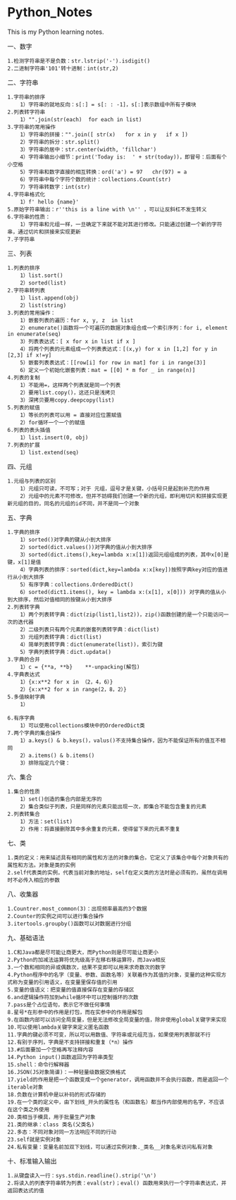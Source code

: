 # Python_Notes
This is my Python learning notes.

一、数字

	1.检测字符串是不是负数：str.lstrip('-').isdigit()
	2.二进制字符串'101'转十进制：int(str,2)
二、字符串

	1.字符串的排序
	    1）字符串的就地反向：s[:] = s[: : -1]，s[:]表示数组中所有子模块
	2.列表转字符串
	    1）"".join(str(each)  for each in list)
	3.字符串的常用操作
	    1）字符串的拼接："".join([ str(x)   for x in y   if x ])
	    2）字符串的拆分：str.split()
	    3）字符串的居中：str.center(width, 'fillchar')
	    4）字符串输出小细节：print('Today is:  ' + str(today))，即冒号：后面有个小空格
	    5）字符串和数字直接的相互转换：ord('a') = 97   chr(97) = a
	    6）字符串中每个字符个数的统计：collections.Count(str)
	    7）字符串转数字：int(str)
	4.字符串格式化
	    1）f' hello {name}'
	5.原始字符串输出：r''this is a line with \n'' ，可以让反斜杠不发生转义
	6.字符串的性质：
	    1）字符串和元组一样，一旦确定下来就不能对其进行修改。只能通过创建一个新的字符串，通过切片和拼接来实现更新
	7.子字符串
三、列表

	1.列表的排序
	    1）list.sort()
	    2）sorted(list)
	2.字符串转列表
	    1）list.append(obj)
	    2）list(string)
	3.列表的常用操作：
	    1）嵌套列表的遍历：for x, y, z  in list
	    2）enumerate()函数将一个可遍历的数据对象组合成一个索引序列：for i, element in enumerate(seq)
	    3）列表表达式：[ x for x in list if x ]
	    4）将两个列表的元素组成一个列表表达式：[(x,y) for x in [1,2] for y in [2,3] if x!=y]
	    5）嵌套列表表达式：[[row[i] for row in mat] for i in range(3)]
	    6）定义一个初始化嵌套列表：mat = [[0] * m for _ in range(n)]
	4.列表的复制
	    1）不能用=，这样两个列表就是同一个列表
	    2）要用list.copy()，这还只是浅拷贝
	    3）深拷贝要用copy.deepcopy(list)
	5.列表的赋值
	    1）等长的列表可以用 = 直接对应位置赋值
	    2）for循环一个一个的赋值
	6.列表的表头插值
	    1）list.insert(0, obj)
	7.列表的扩展
	    1）list.extend(seq)
四、元组

	1.元组与列表的区别
	    1）元组只可读，不可写；对于 元组，逗号才是关键，小括号只是起到补充的作用
	    2）元组中的元素不可修改，但并不妨碍我们创建一个新的元组，即利用切片和拼接实现更新元组的目的，同名的元组的id不同，并不是同一个对象
五、字典

	1.字典的排序
	    1）sorted()对字典的键从小到大排序
	    2）sorted(dict.values())对字典的值从小到大排序
	    3）sorted(dict.items(),key=lambda x:x[1])返回元组组成的列表，其中x[0]是键，x[1]是值
	    4）字典列表的排序：sorted(dict,key=lambda x:x[key])按照字典key对应的值进行从小到大排序
	    5）有序字典：collections.OrderedDict()
	    6）sorted(dict1.items(), key = lambda x:(x[1], x[0])) 对字典的值从小到大排序，然后对值相同的按键从小到大排序
	2.列表转字典
	    1）两个列表转字典：dict(zip(list1,list2))，zip()函数创建的是一个只能访问一次的迭代器
	    2）二级列表只有两个元素的嵌套列表转字典：dict(list)
	    3）元组列表转字典：dict(list)
	    4）简单列表转字典：dict(enumerate(list))，索引为键
	    5）字典列表转字典：dict.updata()
	3.字典的合并
	    1）c = {**a, **b}    **-unpacking(解包)
	4.字典表达式
	    1）{x:x**2 for x in （2，4，6）}
	    2）{x:x**2 for x in range(2，8，2）}
	5.多值映射字典
	    1）              
		
	6.有序字典
	    1）可以使用collections模块中的OrderedDict类
	7.两个字典的集合操作
	    1）a.keys() & b.keys()，valus()不支持集合操作，因为不能保证所有的值互不相同
	    2）a.items() & b.items()
	    3）排除指定几个键：
		
六、集合

	1.集合的性质
	    1）set()创造的集合内部是无序的
	    2）集合类似于列表，只是同样的元素只能出现一次，即集合不能包含重复的元素
	2.列表转集合
	    1）方法：set(list)
	    2）作用：将直接删除其中多余重复的元素，使得留下来的元素不重复  
七、类

	1.类的定义：用来描述具有相同的属性和方法的对象的集合。它定义了该集合中每个对象共有的属性和方法。对象是类的实例
	2.self代表类的实例，代表当前对象的地址，self在定义类的方法时是必须有的，虽然在调用时不必传入相应的参数
八、收集器

    1.Countrer.most_common(3)：出现频率最高的3个数据
    2.Counter的实例之间可以进行集合操作
    3.itertools.groupby()函数可以对数据进行分组
九、基础语法

	1.C和Java都是尽可能让商更大，而Python则是尽可能让商更小
	2.Python的加减法运算符优先级高于左移右移运算符，而Java相反
	3.一个数和相同的异或偶数次，结果不变即可以用来求奇数次的数字
	4.Python程序中的名字（变量、参数、函数名等）关联着作为其值的对象，变量的这种实现方式称为变量的引用语义，在变量里保存值的引用
	5.变量的值语义：把变量的值直接保存在变量的存储区
	6.and逻辑操作符加到while循环中可以控制循环的次数
	7.pass是个占位语句，表示它不做任何事情
	8.星号*在形参中的作用是打包，而在实参中的作用是解包
	9.在函数内部可以访问全局变量，但是无法修改全局变量的值，除非使用global关键字来实现
	10.可以使用lambda关键字来定义匿名函数
	11.字典的键必须不可变，所以可以用数值、字符串或元组充当，如果使用列表那就不行
	12.有别于序列，字典是不支持拼接和重复（*n）操作
	13.#后面要加一个空格再写注释内容
	14.Python input()函数返回为字符串类型
	15.shell：命令行解释器
	16.JSON(JS对象简谱)：一种轻量级数据交换格式
	17.yield的作用是把一个函数变成一个generator，调用函数并不会执行函数，而是返回一个iterable对象
	18.负数在计算机中是以补码的形式存储的
	19.在一个类的定义中，由下划线_开头的属性名（和函数名）都当作内部使用的名字，不应该在这个类之外使用
	20.类相当于模具，用于批量生产对象
	21.类的继承：class 类名(父类名)
	22.多态：不同对象对同一方法响应不同的行动
	23.self就是实例对象
	24.私有变量：变量名前加双下划线，可以通过实例对象._类名__对象名来访问私有对象
十、标准输入输出

	1.从键盘读入一行：sys.stdin.readline().strip('\n')
	2.将读入的列表字符串转为列表：eval(str)；eval() 函数用来执行一个字符串表达式，并返回表达式的值
